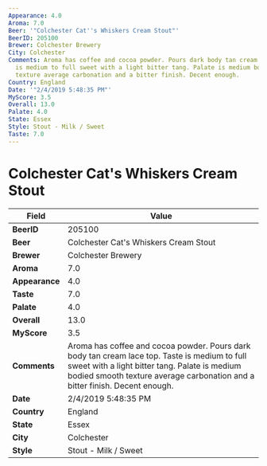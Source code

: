 ```yaml
---
Appearance: 4.0
Aroma: 7.0
Beer: '"Colchester Cat''s Whiskers Cream Stout"'
BeerID: 205100
Brewer: Colchester Brewery
City: Colchester
Comments: Aroma has coffee and cocoa powder. Pours dark body tan cream lace top. Taste
  is medium to full sweet with a light bitter tang. Palate is medium bodied smooth
  texture average carbonation and a bitter finish. Decent enough.
Country: England
Date: '"2/4/2019 5:48:35 PM"'
MyScore: 3.5
Overall: 13.0
Palate: 4.0
State: Essex
Style: Stout - Milk / Sweet
Taste: 7.0
---
```


# Colchester Cat's Whiskers Cream Stout

| Field         | Value |
|---------------|-------|
| **BeerID** | 205100 |
| **Beer** | Colchester Cat's Whiskers Cream Stout |
| **Brewer** | Colchester Brewery |
| **Aroma** | 7.0 |
| **Appearance** | 4.0 |
| **Taste** | 7.0 |
| **Palate** | 4.0 |
| **Overall** | 13.0 |
| **MyScore** | 3.5 |
| **Comments** | Aroma has coffee and cocoa powder. Pours dark body tan cream lace top. Taste is medium to full sweet with a light bitter tang. Palate is medium bodied smooth texture average carbonation and a bitter finish. Decent enough. |
| **Date** | 2/4/2019 5:48:35 PM |
| **Country** | England |
| **State** | Essex |
| **City** | Colchester |
| **Style** | Stout - Milk / Sweet |
